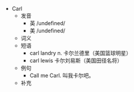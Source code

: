 - Carl
  - 发音
    - 英 /undefined/
    - 美 /undefined/
  - 词义
  - 短语
    - carl landry n. 卡尔兰德里（美国篮球明星）
    - carl lewis 卡尔刘易斯（美国田径名将）
  - 例句
    - Call me Carl. 叫我卡尔吧。
  - 补充